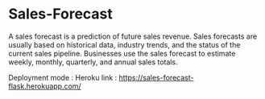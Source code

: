 # Sales-Forecast
A sales forecast is a prediction of future sales revenue. Sales forecasts are usually based on historical data, industry trends, and the status of the current sales pipeline. Businesses use the sales forecast to estimate weekly, monthly, quarterly, and annual sales totals. 

Deployment mode : Heroku
link : https://sales-forecast-flask.herokuapp.com/
